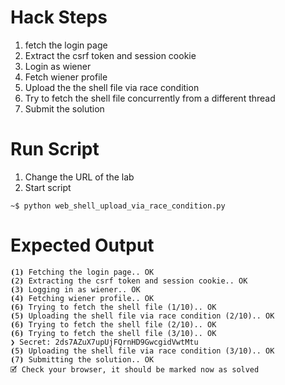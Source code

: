 # Hack Steps

1. fetch the login page
2. Extract the csrf token and session cookie
3. Login as wiener
4. Fetch wiener profile
5. Upload the the shell file via race condition
6. Try to fetch the shell file concurrently from a different thread
7. Submit the solution

# Run Script

1. Change the URL of the lab
2. Start script

```
~$ python web_shell_upload_via_race_condition.py
```

# Expected Output

```
⦗1⦘ Fetching the login page.. OK
⦗2⦘ Extracting the csrf token and session cookie.. OK
⦗3⦘ Logging in as wiener.. OK
⦗4⦘ Fetching wiener profile.. OK
⦗6⦘ Trying to fetch the shell file (1/10).. OK
⦗5⦘ Uploading the shell file via race condition (2/10).. OK
⦗6⦘ Trying to fetch the shell file (2/10).. OK
⦗6⦘ Trying to fetch the shell file (3/10).. OK
❯ Secret: 2ds7AZuX7upUjFQrnHD9GwcgidVwtMtu
⦗5⦘ Uploading the shell file via race condition (3/10).. OK
⦗7⦘ Submitting the solution.. OK
🗹 Check your browser, it should be marked now as solved
```
